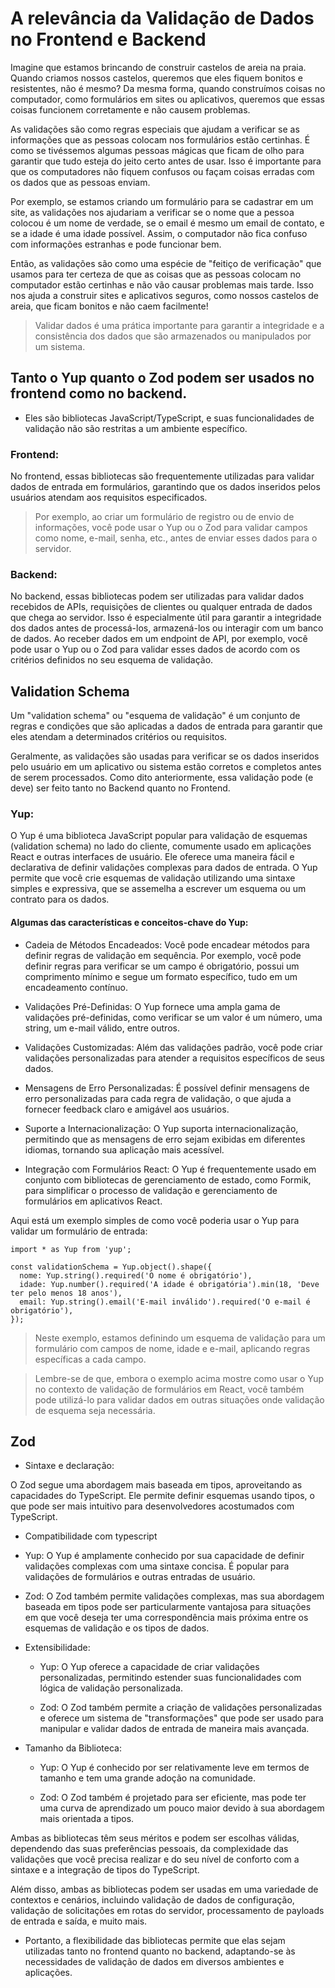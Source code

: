 # A relevância da Validação de Dados no Frontend e Backend

Imagine que estamos brincando de construir castelos de areia na praia. Quando criamos nossos castelos, queremos que eles fiquem bonitos e resistentes, não é mesmo? Da mesma forma, quando construímos coisas no computador, como formulários em sites ou aplicativos, queremos que essas coisas funcionem corretamente e não causem problemas.

As validações são como regras especiais que ajudam a verificar se as informações que as pessoas colocam nos formulários estão certinhas. É como se tivéssemos algumas pessoas mágicas que ficam de olho para garantir que tudo esteja do jeito certo antes de usar. Isso é importante para que os computadores não fiquem confusos ou façam coisas erradas com os dados que as pessoas enviam.

Por exemplo, se estamos criando um formulário para se cadastrar em um site, as validações nos ajudariam a verificar se o nome que a pessoa colocou é um nome de verdade, se o email é mesmo um email de contato, e se a idade é uma idade possível. Assim, o computador não fica confuso com informações estranhas e pode funcionar bem.

Então, as validações são como uma espécie de "feitiço de verificação" que usamos para ter certeza de que as coisas que as pessoas colocam no computador estão certinhas e não vão causar problemas mais tarde. Isso nos ajuda a construir sites e aplicativos seguros, como nossos castelos de areia, que ficam bonitos e não caem facilmente!

> Validar dados é uma prática importante para garantir a integridade e a consistência dos dados que são armazenados ou manipulados por um sistema.

## Tanto o Yup quanto o Zod podem ser usados no frontend como no backend. 

* Eles são bibliotecas JavaScript/TypeScript, e suas funcionalidades de validação não são restritas a um ambiente específico.

### Frontend:

No frontend, essas bibliotecas são frequentemente utilizadas para validar dados de entrada em formulários, garantindo que os dados inseridos pelos usuários atendam aos requisitos especificados. 

> Por exemplo, ao criar um formulário de registro ou de envio de informações, você pode usar o Yup ou o Zod para validar campos como nome, e-mail, senha, etc., antes de enviar esses dados para o servidor.

### Backend:

No backend, essas bibliotecas podem ser utilizadas para validar dados recebidos de APIs, requisições de clientes ou qualquer entrada de dados que chega ao servidor. Isso é especialmente útil para garantir a integridade dos dados antes de processá-los, armazená-los ou interagir com um banco de dados. Ao receber dados em um endpoint de API, por exemplo, você pode usar o Yup ou o Zod para validar esses dados de acordo com os critérios definidos no seu esquema de validação.

## Validation Schema

Um "validation schema" ou "esquema de validação" é um conjunto de regras e condições que são aplicadas a dados de entrada para garantir que eles atendam a determinados critérios ou requisitos. 

Geralmente, as validações são usadas para verificar se os dados inseridos pelo usuário em um aplicativo ou sistema estão corretos e completos antes de serem processados. Como dito anteriormente, essa validação pode (e deve) ser feito tanto no Backend quanto no Frontend.

### Yup:

O Yup é uma biblioteca JavaScript popular para validação de esquemas (validation schema) no lado do cliente, comumente usado em aplicações React e outras interfaces de usuário. Ele oferece uma maneira fácil e declarativa de definir validações complexas para dados de entrada. O Yup permite que você crie esquemas de validação utilizando uma sintaxe simples e expressiva, que se assemelha a escrever um esquema ou um contrato para os dados.

#### Algumas das características e conceitos-chave do Yup:

  -  Cadeia de Métodos Encadeados: Você pode encadear métodos para definir regras de validação em sequência. Por exemplo, você pode definir regras para verificar se um campo é obrigatório, possui um comprimento mínimo e segue um formato específico, tudo em um encadeamento contínuo.

  -  Validações Pré-Definidas: O Yup fornece uma ampla gama de validações pré-definidas, como verificar se um valor é um número, uma string, um e-mail válido, entre outros.

  -  Validações Customizadas: Além das validações padrão, você pode criar validações personalizadas para atender a requisitos específicos de seus dados.

  -  Mensagens de Erro Personalizadas: É possível definir mensagens de erro personalizadas para cada regra de validação, o que ajuda a fornecer feedback claro e amigável aos usuários.

  -  Suporte a Internacionalização: O Yup suporta internacionalização, permitindo que as mensagens de erro sejam exibidas em diferentes idiomas, tornando sua aplicação mais acessível.

  -  Integração com Formulários React: O Yup é frequentemente usado em conjunto com bibliotecas de gerenciamento de estado, como Formik, para simplificar o processo de validação e gerenciamento de formulários em aplicativos React.

Aqui está um exemplo simples de como você poderia usar o Yup para validar um formulário de entrada:

```
import * as Yup from 'yup';

const validationSchema = Yup.object().shape({
  nome: Yup.string().required('O nome é obrigatório'),
  idade: Yup.number().required('A idade é obrigatória').min(18, 'Deve ter pelo menos 18 anos'),
  email: Yup.string().email('E-mail inválido').required('O e-mail é obrigatório'),
});
```

> Neste exemplo, estamos definindo um esquema de validação para um formulário com campos de nome, idade e e-mail, aplicando regras específicas a cada campo.

> Lembre-se de que, embora o exemplo acima mostre como usar o Yup no contexto de validação de formulários em React, você também pode utilizá-lo para validar dados em outras situações onde validação de esquema seja necessária.

## Zod

* Sintaxe e declaração:

O Zod segue uma abordagem mais baseada em tipos, aproveitando as capacidades do TypeScript. Ele permite definir esquemas usando tipos, o que pode ser mais intuitivo para desenvolvedores acostumados com TypeScript.

* Compatibilidade com typescript

 -   Yup: O Yup é amplamente conhecido por sua capacidade de definir validações complexas com uma sintaxe concisa. É popular para validações de formulários e outras entradas de usuário.
 
  -  Zod: O Zod também permite validações complexas, mas sua abordagem baseada em tipos pode ser particularmente vantajosa para situações em que você deseja ter uma correspondência mais próxima entre os esquemas de validação e os tipos de dados.

* Extensibilidade:

  -  Yup: O Yup oferece a capacidade de criar validações personalizadas, permitindo estender suas funcionalidades com lógica de validação personalizada.
  
  -  Zod: O Zod também permite a criação de validações personalizadas e oferece um sistema de "transformações" que pode ser usado para manipular e validar dados de entrada de maneira mais avançada.

* Tamanho da Biblioteca:

   - Yup: O Yup é conhecido por ser relativamente leve em termos de tamanho e tem uma grande adoção na comunidade.
   
  -  Zod: O Zod também é projetado para ser eficiente, mas pode ter uma curva de aprendizado um pouco maior devido à sua abordagem mais orientada a tipos.

Ambas as bibliotecas têm seus méritos e podem ser escolhas válidas, dependendo das suas preferências pessoais, da complexidade das validações que você precisa realizar e do seu nível de conforto com a sintaxe e a integração de tipos do TypeScript.

Além disso, ambas as bibliotecas podem ser usadas em uma variedade de contextos e cenários, incluindo validação de dados de configuração, validação de solicitações em rotas do servidor, processamento de payloads de entrada e saída, e muito mais.

* Portanto, a flexibilidade das bibliotecas permite que elas sejam utilizadas tanto no frontend quanto no backend, adaptando-se às necessidades de validação de dados em diversos ambientes e aplicações.